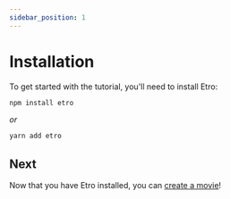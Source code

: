 ```yaml
---
sidebar_position: 1
---
```


# Installation

To get started with the tutorial, you'll need to install Etro:

```bash
npm install etro
```

_or_

```bash
yarn add etro
```

## Next

Now that you have Etro installed, you can [create a movie](create-a-movie)!
